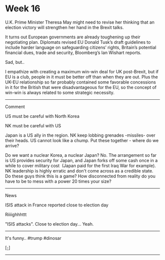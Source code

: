 # Week 16

U.K. Prime Minister Theresa May might need to revise her thinking that
an election victory will strengthen her hand in the Brexit talks.

It turns out European governments are already toughening up their
negotiating plan. Diplomats revised EU Donald Tusk’s draft guidelines
to include harder language on safeguarding citizens’ rights, Britain’s
potential financial dues, trade and security, Bloomberg’s Ian Wishart
reports.

Sad, but..

I empathize with creating a maximum win-win deal for UK post-Brexit,
but if EU is a club, people in it must be better off than when they
are out. Plus the UK-EU relationship so far probably contained some
favorable concessions in it for the British that were disadvantageous
for the EU, so the concept of win-win is always related to some
strategic necessity. 

---

Comment

US must be careful with North Korea

NK must be careful with US

Japan is a US ally in the region. NK keep lobbing grenades -missiles-
over their heads. US cannot look like a chump. Put these together -
where do we arrive?

Do we want a nuclear Korea, a nuclear Japan? No. The arrangement so
far is US provides security for Japan, and Japan forks off some cash
once in a while to cover military cost  (Japan paid for the first Iraq
War for example). NK leadership is highly erratic and don't come
across as a credible state. Do these guys think this is a game? How
disconnected from reality do you have to be to mess with a power 20
times your size?

---

News

ISIS attack in France reported close to election day

Riiiighhhttt

"ISIS attacks". Close to election day... Yeah.

---

It's funny.. \#trump \#dinosar

[[-]](https://drive.google.com/uc?export=view&id=1gbQwFTgtKVvSJwsHE5axmZTnc-jgmMRu)

---


